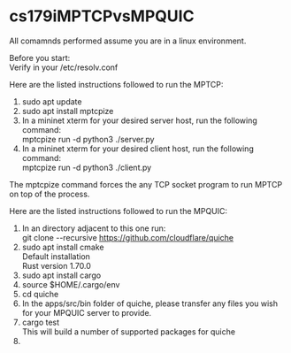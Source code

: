 # cs179iMPTCPvsMPQUIC

All comamnds performed assume you are in a linux environment. 

Before you start:
<br> Verify in your /etc/resolv.conf

Here are the listed instructions followed to run the MPTCP:
1. sudo apt update
2. sudo apt install mptcpize
3. In a mininet xterm for your desired server host, run the following command:
    <br>mptcpize run -d python3 ./server.py
4. In a mininet xterm for your desired client host, run the following command:
    <br>mptcpize run -d python3 ./client.py

The mptcpize command forces the any TCP socket program to run MPTCP on top of the process.


Here are the listed instructions followed to run the MPQUIC:
1. In an directory adjacent to this one run: 
       <br> git clone --recursive https://github.com/cloudflare/quiche
2. sudo apt install cmake
       <br> Default installation
       <br> Rust version 1.70.0
3. sudo apt install cargo
4. source $HOME/.cargo/env
5. cd quiche
6. In the apps/src/bin folder of quiche, please transfer any files you wish for your MPQUIC server to provide.
7. cargo test
    <br> This will build a number of supported packages for quiche
8. 

